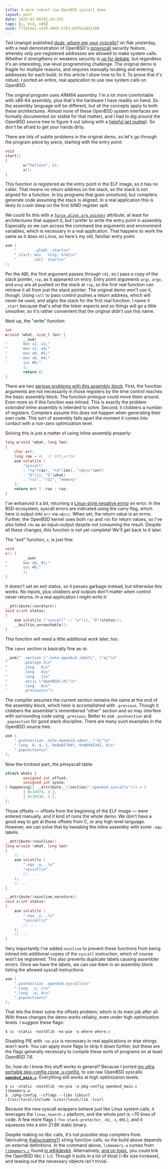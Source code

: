 ```yaml
---
title: A more robust raw OpenBSD syscall demo
layout: post
date: 2025-03-06T02:43:20Z
tags: [c, bsd, x86]
uuid: f7101ee1-a2e6-4895-b763-bd7b2a842280
---
```


Ted Unangst published [*dude, where are your syscalls?*][orig] on flak
yesterday, with a neat demonstration of OpenBSD's [pinsyscall][und]
security feature, whereby only pre-registered addresses are allowed to
make system calls. Whether it strengthens or weakens security is [up for
debate][crit], but regardless it's an interesting, low-level programming
challenge. The original demo is fragile for multiple reasons, and requires
manually locating and entering addresses for each build. In this article I
show how to fix it. To prove that it's robust, I ported an entire, real
application to use raw system calls on OpenBSD.

The original program uses ARM64 assembly. I'm a lot more comfortable with
x86-64 assembly, plus that's the hardware I have readily on hand. So the
assembly language will be different, but all the concepts apply to both
these architectures. Almost none of these OpenBSD system interfaces are
formally documented (or stable for that matter), and I had to dig around
the OpenBSD source tree to figure it out (along with a [helpful jart
nudge][nudge]). So don't be afraid to get your hands dirty.

There are lots of subtle problems in the original demo, so let's go
through the program piece by piece, starting with the entry point:

```c
void
start()
{
        w("hello\n", 6);
        x();
}
```

This function is registered as the entry point in the ELF image, so it has
no caller. That means no return address on the stack, so the stack is not
aligned for a function. In toy programs that goes unnoticed, but compilers
generate code assuming the stack is aligned. In a real application this is
likely to crash deep on the first SIMD register spill.

We could fix this with a [`force_align_arg_pointer`][align] attribute, at
least for architectures that support it, but I prefer to write the entry
point in assembly. Especially so we can access the command line arguments
and environment variables, which is necessary in a real application. That
happens to work the same as it does on Linux, so here's my old, familiar
entry point:

```c
asm (
    "        .globl _start\n"
    "_start: mov   %rsp, %rdi\n"
    "        call  start\n"
);
```

Per the ABI, the first argument passes through `rdi`, so I pass a copy of
the stack pointer, `rsp`, as it appeared on entry. Entry point arguments
`argc`, `argv`, and `envp` are all pushed on the stack at `rsp`, so the
first real function can retrieve it all from just the stack pointer. The
original demo won't use it, though. Using `call` to pass control pushes a
return address, which will never be used, and aligns the stack for the
first real function. I name it `_start` because that's what the linker
expects and so things will go a little smoother, so it's rather convenient
that the original didn't use this name.

Next up, the "write" function:

```c
int
w(void *what, size_t len) {
        __asm(
"       mov x2, x1;"
"       mov x1, x0;"
"       mov w0, #1;"
"       mov x8, #4;"
"       svc #0;"
        );
        return 0;
}
```

There are two [serious problems with this assembly block][asm]. First, the
function arguments are not necessarily in those registers by the time
control reaches the basic assembly block. The function prologue could move
them around. Even more so if this function was inlined. This is exactly
the problem *extended* inline assembly is intended to solve. Second, it
clobbers a number of registers. Compilers assume this does not happen when
generating their own code. This sort of assembly falls apart the moment it
comes into contact with a non-zero optimization level.

Solving this is just a matter of using inline assembly properly:

```c
long w(void *what, long len)
{
    char err;
    long rax = 4;  // SYS_write
    asm volatile (
        "syscall"
        : "+a"(rax), "+d"(len), "=@ccc"(err)
        : "D"(1), "S"(what)
        : "rcx", "r11", "memory"
    );
    return err ? -rax : rax;
}
```

I've enhanced it a bit, returning a [Linux-style negative errno][linux] on
error. In the BSD ecosystem, syscall errors are indicated using the carry
flag, which here is output into `err` via `=@ccc`. When set, the return
value is an errno. Further, the OpenBSD kernel uses both `rax` and `rdx`
for return values, so I've also listed `rdx` as an input+output despite
not consuming the result. Despite all these changes, this function is not
yet complete! We'll get back to it later.

The "exit" function, `x`, is just fine:

```c
void
x() {
        __asm(
"       mov x8, #1;"
"       svc #0;"
        );
}
```

It doesn't set an exit status, so it passes garbage instead, but otherwise
this works. No inputs, plus clobbers and outputs don't matter when control
never returns. In a real application I might write it:

```c
__attribute((noreturn))
void x(int status)
{
    asm volatile ("syscall" :: "a"(1), "D"(status));
    __builtin_unreachable();
}
```

This function will need a little additional work later, too.

The `ident` section is basically fine as-is:

```c
__asm(" .section \".note.openbsd.ident\", \"a\"\n"
"       .p2align 2\n"
"       .long   8\n"
"       .long   4\n"
"       .long   1\n"
"       .ascii \"OpenBSD\\0\"\n"
"       .long   0\n"
"       .previous\n");
```

The compiler assumes the current section remains the same at the end of
the assembly block, which here is accomplished with `.previous`. Though it
clobbers the assembler's remembered "other" section and so may interfere
with surrounding code using `.previous`. Better to use `.pushsection` and
`.popsection` for good stack discipline. There are many such examples in
the OpenBSD source tree.

```c
asm (
    ".pushsection .note.openbsd.ident, \"a\"\n"
    ".long  8, 4, 1, 0x6e65704f, 0x00445342, 0\n"
    ".popsection\n"
);
```

Now the trickiest part, the pinsyscall table:

```c
struct whats {
        unsigned int offset;
        unsigned int sysno;
} happening[] __attribute__((section(".openbsd.syscalls"))) = {
        { 0x104f4, 4 },
        { 0x10530, 1 },
};
```

Those offsets — offsets from the beginning of the ELF image — were entered
manually, and it kind of ruins the whole demo. We don't have a good way to
get at those offsets from C, or any high level language. However, we can
solve that by tweaking the inline assembly with some `.equ` labels:

```c
__attribute((noinline))
long w(void *what, long len)
{
    // ...
    asm volatile (
        ".equ _w, .\n"
        "syscall\n"
        // ...
    );
    // ...
}

__attribute((noinline,noreturn))
void x(int status)
{
    asm volatile (
        ".equ _x, .\n"
        "syscall\n"
        // ...
    );
    // ...
}
```

Very importantly I've added `noinline` to prevent these functions from
being inlined into additional copies of the `syscall` instruction, which
of course won't be registered. This also prevents duplicate labels causing
assembler errors. Once we have the labels, we can use them in an assembly
block listing the allowed syscall instructions:

```c
asm (
    ".pushsection .openbsd.syscalls\n"
    ".long  _x, 1\n"
    ".long  _w, 4\n"
    ".popsection\n"
);
```

That lets the linker solve the offsets problem, which is its main job
after all. With these changes the demo works reliably, even under high
optimization levels. I suggest these flags:

    $ cc -static -nostdlib -no-pie -o where where.c

Disabling PIE with `-no-pie` is necessary in real applications or else
strings won't work. You can apply more flags to strip it down further, but
these are the flags generally necessary to compile these sorts of programs
on at least OpenBSD 7.6.

So, how do I know this stuff works in general? Because I ported [my ultra
portable pkg-config clone, u-config][pkg], to use raw OpenBSD syscalls:
**[`openbsd_main.c`][src]**. Everything still works at high optimization
levels.

    $ cc -static -nostdlib -no-pie -o pkg-config openbsd_main.c libmemory.a
    $ ./pkg-config --cflags --libs libcurl
    -I/usr/local/include -L/usr/local/lib -lcurl

Because the new syscall wrappers behave just like Linux system calls, it
leverages the `linux_noarch.c` platform, and the whole port is ~70 lines
of code. A few more flags (`-fno-stack-protector`, `-Oz`, `-s`, etc.), and
it squeezes into a slim 21.6K static binary.

Despite making no libc calls, it's not possible stop compilers from
fabricating ([hallucinating?][llm]) string function calls, so the build
above depends on external definitions. In the command above, `libmemory.a`
comes from [`libmemory.c`][mem] found [in w64devkit][w64]. Alternatively,
[and on topic][libc], you could link the OpenBSD libc (`-lc`). Though it
pulls in a lot of bloat (~8x size increase), and teasing out the necessary
objects isn't trivial.


[align]: https://gcc.gnu.org/onlinedocs/gcc/x86-Function-Attributes.html#index-force_005falign_005farg_005fpointer-function-attribute_002c-x86
[asm]: /blog/2024/12/20/
[crit]: https://isopenbsdsecu.re/mitigations/pinsyscall/
[libc]: https://flak.tedunangst.com/post/you-dont-link-all-of-libc
[linux]: /blog/2016/09/23/
[llm]: /blog/2024/11/10/
[mem]: https://github.com/skeeto/w64devkit/blob/master/src/libmemory.c
[nudge]: https://news.ycombinator.com/item?id=26290723
[orig]: https://flak.tedunangst.com/post/dude-where-are-your-syscalls
[pkg]: /blog/2023/01/18/
[src]: https://github.com/skeeto/u-config/blob/openbsd/openbsd_main.c
[und]: https://undeadly.org/cgi?action=article;sid=20230222064027
[w64]: /blog/2024/02/05/
